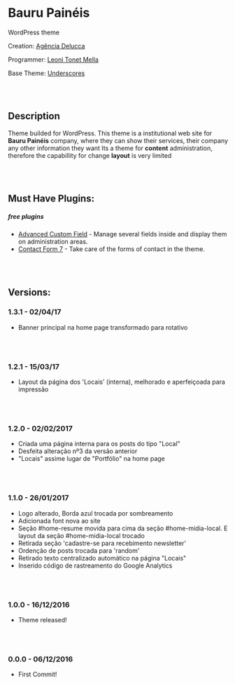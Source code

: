 # Bauru Painéis
WordPress theme

Creation: [Agência Delucca](http://www.agenciadelucca.com.br)

Programmer: [Leoni Tonet Mella](http://leonimella.com)

Base Theme: [Underscores](http://underscores.me)

<br>
<br>

## Description

Theme builded for WordPress. This theme is a institutional web site for __Bauru Painéis__ company, where they can show their services, their company any other information they want
Its a theme for __content__ administration, therefore the capabillity for change __layout__ is very limited

<br>
<br>

## Must Have Plugins:
##### free plugins

* [Advanced Custom Field](https://wordpress.org/plugins/advanced-custom-fields/) - Manage several fields inside and display them on administration areas.
* [Contact Form 7](https://wordpress.org/plugins/contact-form-7/) - Take care of the forms of contact in the theme.

<br>
<br>

## Versions:

### 1.3.1 - 02/04/17
* Banner principal na home page transformado para rotativo

<br>
<br>

### 1.2.1 - 15/03/17
* Layout da página dos 'Locais' (interna), melhorado e aperfeiçoada para impressão

<br>
<br>

### 1.2.0 - 02/02/2017
* Criada uma página interna para os posts do tipo "Local"
* Desfeita alteração nº3 da versão anterior
* "Locais" assime lugar de "Portfólio" na home page

<br>
<br>

### 1.1.0 - 26/01/2017
* Logo alterado, Borda azul trocada por sombreamento
* Adicionada font nova ao site
* Seção #home-resume movida para cima da seção #home-midia-local. E layout da seção #home-midia-local trocado
* Retirada seção 'cadastre-se para recebimento newsletter'
* Ordenção de posts trocada para 'random'
* Retirado texto centralizado automático na página "Locais"
* Inserido código de rastreamento do Google Analytics

<br>
<br>

### 1.0.0 - 16/12/2016
* Theme released!

<br>
<br>

### 0.0.0 - 06/12/2016
* First Commit!

<br>
<br>
